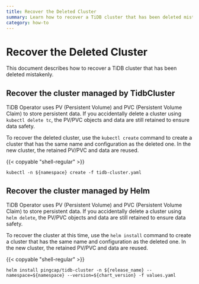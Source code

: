 ```yaml
---
title: Recover the Deleted Cluster
summary: Learn how to recover a TiDB cluster that has been deleted mistakenly.
category: how-to
---
```


# Recover the Deleted Cluster

This document describes how to recover a TiDB cluster that has been deleted mistakenly.

## Recover the cluster managed by TidbCluster

TiDB Operator uses PV (Persistent Volume) and PVC (Persistent Volume Claim) to store persistent data. If you accidentally delete a cluster using `kubectl delete tc`, the PV/PVC objects and data are still retained to ensure data safety.

To recover the deleted cluster, use the `kubectl create` command to create a cluster that has the same name and configuration as the deleted one. In the new cluster, the retained PV/PVC and data are reused.

{{< copyable "shell-regular" >}}

```shell
kubectl -n ${namespace} create -f tidb-cluster.yaml
```

## Recover the cluster managed by Helm

TiDB Operator uses PV (Persistent Volume) and PVC (Persistent Volume Claim) to store persistent data. If you accidentally delete a cluster using `helm delete`, the PV/PVC objects and data are still retained to ensure data safety.

To recover the cluster at this time, use the `helm install` command to create a cluster that has the same name and configuration as the deleted one. In the new cluster, the retained PV/PVC and data are reused.

{{< copyable "shell-regular" >}}

```shell
helm install pingcap/tidb-cluster -n ${release_name} --namespace=${namespace} --version=${chart_version} -f values.yaml
```
